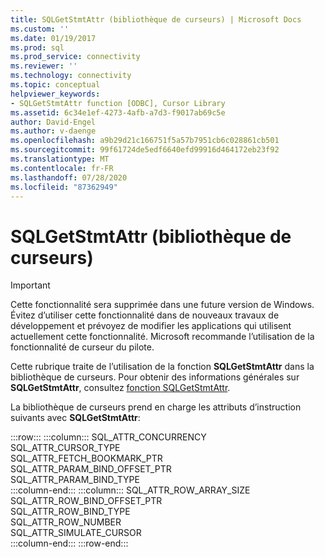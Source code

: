 ```yaml
---
title: SQLGetStmtAttr (bibliothèque de curseurs) | Microsoft Docs
ms.custom: ''
ms.date: 01/19/2017
ms.prod: sql
ms.prod_service: connectivity
ms.reviewer: ''
ms.technology: connectivity
ms.topic: conceptual
helpviewer_keywords:
- SQLGetStmtAttr function [ODBC], Cursor Library
ms.assetid: 6c34e1ef-4273-4afb-a7d3-f9017ab69c5e
author: David-Engel
ms.author: v-daenge
ms.openlocfilehash: a9b29d21c166751f5a57b7951cb6c028861cb501
ms.sourcegitcommit: 99f61724de5edf6640efd99916d464172eb23f92
ms.translationtype: MT
ms.contentlocale: fr-FR
ms.lasthandoff: 07/28/2020
ms.locfileid: "87362949"
---
```

# <a name="sqlgetstmtattr-cursor-library"></a>SQLGetStmtAttr (bibliothèque de curseurs)
> [!IMPORTANT]  
>  Cette fonctionnalité sera supprimée dans une future version de Windows. Évitez d’utiliser cette fonctionnalité dans de nouveaux travaux de développement et prévoyez de modifier les applications qui utilisent actuellement cette fonctionnalité. Microsoft recommande l’utilisation de la fonctionnalité de curseur du pilote.  
  
 Cette rubrique traite de l’utilisation de la fonction **SQLGetStmtAttr** dans la bibliothèque de curseurs. Pour obtenir des informations générales sur **SQLGetStmtAttr**, consultez [fonction SQLGetStmtAttr](../../../odbc/reference/syntax/sqlgetstmtattr-function.md).  
  
 La bibliothèque de curseurs prend en charge les attributs d’instruction suivants avec **SQLGetStmtAttr**:  

:::row:::
    :::column:::
        SQL_ATTR_CONCURRENCY  
        SQL_ATTR_CURSOR_TYPE  
        SQL_ATTR_FETCH_BOOKMARK_PTR  
        SQL_ATTR_PARAM_BIND_OFFSET_PTR  
        SQL_ATTR_PARAM_BIND_TYPE  
    :::column-end:::
    :::column:::
        SQL_ATTR_ROW_ARRAY_SIZE  
        SQL_ATTR_ROW_BIND_OFFSET_PTR  
        SQL_ATTR_ROW_BIND_TYPE  
        SQL_ATTR_ROW_NUMBER  
        SQL_ATTR_SIMULATE_CURSOR  
    :::column-end:::
:::row-end:::
